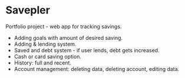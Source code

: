 # Savepler
Portfolio project - web app for tracking savings. 
 - Adding goals with amount of desired saving.
 - Adding & lending system.
 - Saved and debt system - if user lends, debt gets increased. 
 - Cash or card saving option. 
 - History: full and recent. 
 - Account management: deleting data, deleting account, editing data. 
